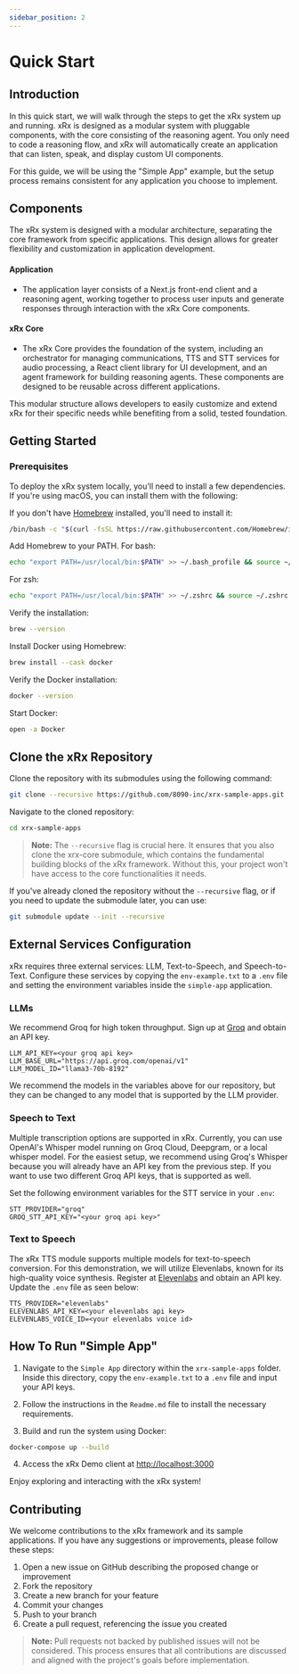 ```yaml
---
sidebar_position: 2
---
```


# Quick Start

## Introduction

In this quick start, we will walk through the steps to get the xRx system up and running. xRx is designed as a modular system with pluggable components, with the core consisting of the reasoning agent. You only need to code a reasoning flow, and xRx will automatically create an application that can listen, speak, and display custom UI components.

For this guide, we will be using the "Simple App" example, but the setup process remains consistent for any application you choose to implement.

## Components

The xRx system is designed with a modular architecture, separating the core framework from specific applications. This design allows for greater flexibility and customization in application development.

#### Application
- The application layer consists of a Next.js front-end client and a reasoning agent, working together to process user inputs and generate responses through interaction with the xRx Core components.

#### xRx Core
- The xRx Core provides the foundation of the system, including an orchestrator for managing communications, TTS and STT services for audio processing, a React client library for UI development, and an agent framework for building reasoning agents. These components are designed to be reusable across different applications.

This modular structure allows developers to easily customize and extend xRx for their specific needs while benefiting from a solid, tested foundation.

## Getting Started

### Prerequisites

To deploy the xRx system locally, you'll need to install a few dependencies. If you're using macOS, you can install them with the following:

If you don't have [Homebrew](https://brew.sh/) installed, you'll need to install it:

```bash
/bin/bash -c "$(curl -fsSL https://raw.githubusercontent.com/Homebrew/install/HEAD/install.sh)"
```

Add Homebrew to your PATH. For bash:

```bash
echo "export PATH=/usr/local/bin:$PATH" >> ~/.bash_profile && source ~/.bash_profile
```

For zsh:

```bash
echo "export PATH=/usr/local/bin:$PATH" >> ~/.zshrc && source ~/.zshrc
```

Verify the installation:

```bash
brew --version
```

Install Docker using Homebrew:

```bash
brew install --cask docker
```

Verify the Docker installation:

```bash
docker --version
```

Start Docker:

```bash
open -a Docker
```

## Clone the xRx Repository

Clone the repository with its submodules using the following command:

```bash
git clone --recursive https://github.com/8090-inc/xrx-sample-apps.git
```

Navigate to the cloned repository:

```bash
cd xrx-sample-apps
```

> **Note:** The `--recursive` flag is crucial here. It ensures that you also clone the xrx-core submodule, which contains the fundamental building blocks of the xRx framework. Without this, your project won't have access to the core functionalities it needs.

If you've already cloned the repository without the `--recursive` flag, or if you need to update the submodule later, you can use:

```bash
git submodule update --init --recursive
```

## External Services Configuration

xRx requires three external services: LLM, Text-to-Speech, and Speech-to-Text. Configure these services by copying the `env-example.txt` to a `.env` file and setting the environment variables inside the `simple-app` application.

### LLMs

We recommend Groq for high token throughput. Sign up at [Groq](https://console.groq.com/docs/quickstart) and obtain an API key.

```
LLM_API_KEY=<your groq api key>
LLM_BASE_URL="https://api.groq.com/openai/v1"
LLM_MODEL_ID="llama3-70b-8192"
```

We recommend the models in the variables above for our repository, but they can be changed to any model that is supported by the LLM provider.

### Speech to Text

Multiple transcription options are supported in xRx. Currently, you can use OpenAI's Whisper model running on Groq Cloud, Deepgram, or a local whisper model. For the easiest setup, we recommend using Groq's Whisper because you will already have an API key from the previous step. If you want to use two different Groq API keys, that is supported as well.

Set the following environment variables for the STT service in your `.env`:

```
STT_PROVIDER="groq"
GROQ_STT_API_KEY="<your groq api key>"
```

### Text to Speech

The xRx TTS module supports multiple models for text-to-speech conversion. For this demonstration, we will utilize Elevenlabs, known for its high-quality voice synthesis. Register at [Elevenlabs](https://elevenlabs.io/app/sign-up) and obtain an API key. Update the `.env` file as seen below:

```
TTS_PROVIDER="elevenlabs"
ELEVENLABS_API_KEY=<your elevenlabs api key>
ELEVENLABS_VOICE_ID=<your elevenlabs voice id>
```

## How To Run "Simple App"

1. Navigate to the `Simple App` directory within the `xrx-sample-apps` folder. Inside this directory, copy the `env-example.txt` to a `.env` file and input your API keys.

2. Follow the instructions in the `Readme.md` file to install the necessary requirements.

3. Build and run the system using Docker:

```bash
docker-compose up --build
```

4. Access the xRx Demo client at [http://localhost:3000](http://localhost:3000)

Enjoy exploring and interacting with the xRx system!

## Contributing

We welcome contributions to the xRx framework and its sample applications. If you have any suggestions or improvements, please follow these steps:

1. Open a new issue on GitHub describing the proposed change or improvement
2. Fork the repository
3. Create a new branch for your feature
4. Commit your changes
5. Push to your branch
6. Create a pull request, referencing the issue you created

> **Note:** Pull requests not backed by published issues will not be considered. This process ensures that all contributions are discussed and aligned with the project's goals before implementation.
